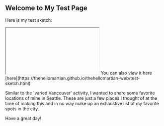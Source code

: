## Welcome to My Test Page
Here is my test sketch: 
<iframe>  src="https://thehellomartian.github.io/thehellomartian-web/test-sketch.html" height="600" width="600"></iframe>
You can also view it here [here](https://thehellomartian.github.io/thehellomartian-web/test-sketch.html)
  
Similar to the 'varied Vancouver' activity, I wanted to share some favorite locations of mine in Seattle. These are just a few places I thought of at the time of making this and in no way make up an exhaustive list of my favorite spots in the city. 

Have a great day!
